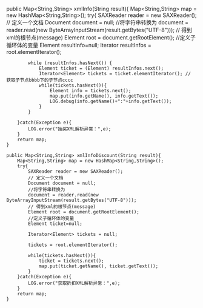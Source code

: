 public Map<String,String> xmlInfo(String result){
		Map<String,String> map = new HashMap<String,String>();
		try{
			SAXReader reader = new SAXReader();
            // 定义一个文档
            Document document = null;
            //将字符串转换为
            document = reader.read(new ByteArrayInputStream(result.getBytes("UTF-8")));
            // 得到xml的根节点(message)
            Element root = document.getRootElement();
            //定义子循环体的变量
            Element resultInfo=null; 
            Iterator<Element> resultInfos = root.elementIterator();
            
            while (resultInfos.hasNext()) {
            	Element ticket = (Element) resultInfos.next();
                Iterator<Element> tickets = ticket.elementIterator(); // 获取子节点bbbb下的子节点cccc
                while(tickets.hasNext()){
                	Element info = tickets.next();
                	map.put(info.getName(), info.getText());
                	LOG.debug(info.getName()+":"+info.getText());
                }
            }
            
    	}catch(Exception e){
    		LOG.error("抽奖XML解析异常：",e);
    	}
		return map;
	}
	
	public Map<String,String> xmlInfoDiscount(String result){
		Map<String,String> map = new HashMap<String,String>();
		try{
			SAXReader reader = new SAXReader();
            // 定义一个文档
            Document document = null;
            //将字符串转换为
            document = reader.read(new ByteArrayInputStream(result.getBytes("UTF-8")));
            // 得到xml的根节点(message)
            Element root = document.getRootElement();
            //定义子循环体的变量
            Element ticket=null; 
            
            Iterator<Element> tickets = null;
            
            tickets = root.elementIterator();
            
            while(tickets.hasNext()){
            	ticket = tickets.next();
            	map.put(ticket.getName(), ticket.getText());
            }
    	}catch(Exception e){
    		LOG.error("获取折扣XML解析异常：",e);
    	}
		return map;
	}
